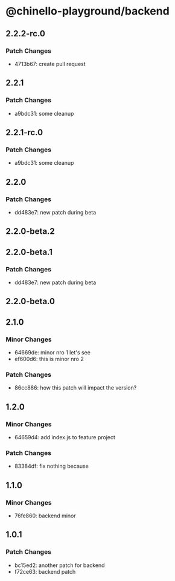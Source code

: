 # @chinello-playground/backend

## 2.2.2-rc.0

### Patch Changes

- 4713b67: create pull request

## 2.2.1

### Patch Changes

- a9bdc31: some cleanup

## 2.2.1-rc.0

### Patch Changes

- a9bdc31: some cleanup

## 2.2.0

### Patch Changes

- dd483e7: new patch during beta

## 2.2.0-beta.2

## 2.2.0-beta.1

### Patch Changes

- dd483e7: new patch during beta

## 2.2.0-beta.0

## 2.1.0

### Minor Changes

- 64669de: minor nro 1 let's see
- ef600d6: this is minor nro 2

### Patch Changes

- 86cc886: how this patch will impact the version?

## 1.2.0

### Minor Changes

- 64659d4: add index.js to feature project

### Patch Changes

- 83384df: fix nothing because

## 1.1.0

### Minor Changes

- 76fe860: backend minor

## 1.0.1

### Patch Changes

- bc15ed2: another patch for backend
- f72ce63: backend patch
